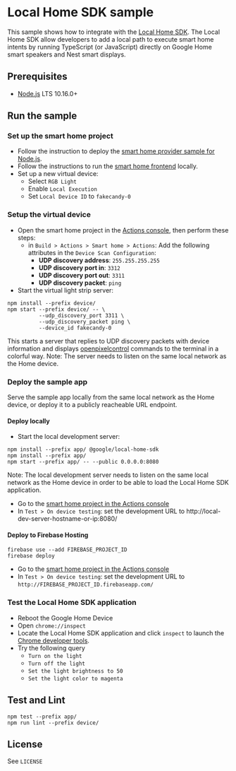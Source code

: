 # Local Home SDK sample

This sample shows how to integrate with the [Local Home SDK](https://developers.google.com/actions/smarthome/concepts/local). The Local Home SDK allow developers to add a local path to execute smart home intents by running TypeScript (or JavaScript) directly on Google Home smart speakers and Nest smart displays.

## Prerequisites

- [Node.js](https://nodejs.org/) LTS 10.16.0+

## Run the sample

### Set up the smart home project

- Follow the instruction to deploy the [smart home provider sample for Node.js](https://github.com/actions-on-google/smart-home-nodejs).
- Follow the instructions to run the [smart home frontend](https://github.com/actions-on-google/smart-home-nodejs#setup-sample-service) locally.
- Set up a new virtual device:
  - Select `RGB Light`
  - Enable `Local Execution`
  - Set `Local Device ID` to `fakecandy-0`

### Setup the virtual device

- Open the smart home project in the [Actions console](https://console.actions.google.com/), then perform these steps:
   - in `Build > Actions > Smart home > Actions`: Add the following attributes in the `Device Scan Configuration`:
     - **UDP discovery address**: `255.255.255.255`
     - **UDP discovery port in**: `3312`
     - **UDP discovery port out**: `3311`
     - **UDP discovery packet**: `ping`
- Start the virtual light strip server:
```
npm install --prefix device/
npm start --prefix device/ -- \
          --udp_discovery_port 3311 \
          --udp_discovery_packet ping \
          --device_id fakecandy-0
```
This starts a server that replies to UDP discovery packets with device information and displays [openpixelcontrol](http://openpixelcontrol.org/) commands to the terminal in a colorful way.
Note: The server needs to listen on the same local network as the Home device.

### Deploy the sample app

Serve the sample app locally from the same local network as the Home device,
or deploy it to a publicly reacheable URL endpoint.

#### Deploy locally

- Start the local development server:
```
npm install --prefix app/ @google/local-home-sdk
npm install --prefix app/
npm start --prefix app/ -- --public 0.0.0.0:8080
```
Note: The local development server needs to listen on the same local network as the Home device in order to be able to load the Local Home SDK application.
- Go to the [smart home project in the Actions console](https://console.actions.google.com/)
- In `Test > On device testing`: set the development URL to http://local-dev-server-hostname-or-ip:8080/

#### Deploy to Firebase Hosting
```
firebase use --add FIREBASE_PROJECT_ID
firebase deploy
```
- Go to the [smart home project in the Actions console](https://console.actions.google.com/)
- In `Test > On device testing`: set the development URL to `http://FIREBASE_PROJECT_ID.firebaseapp.com/`

### Test the Local Home SDK application

- Reboot the Google Home Device
- Open `chrome://inspect`
- Locate the Local Home SDK application and click `inspect` to launch the [Chrome developer tools](https://developers.google.com/web/tools/chrome-devtools/).
- Try the following query
  - `Turn on the light`
  - `Turn off the light`
  - `Set the light brightness to 50`
  - `Set the light color to magenta`

## Test and Lint
```
npm test --prefix app/
npm run lint --prefix device/
```

## License
See `LICENSE`
